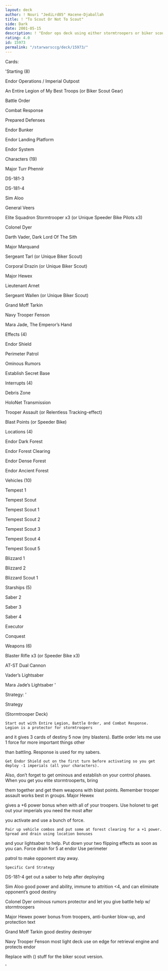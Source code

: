 ```yaml
---
layout: deck
author: ! Nouri "JediLrd85" Hacene-Djaballah
title: ! "To Scout Or Not To Scout"
side: Dark
date: 2001-05-15
description: ! "Endor ops deck using either stormtroopers or biker scouts to crush the opposition."
rating: 4.0
id: 15973
permalink: "/starwarsccg/deck/15973/"
---
```

Cards: 

'Starting (8)

Endor Operations / Imperial Outpost

An Entire Legion of My Best Troops (or Biker Scout Gear)

Battle Order

Combat Response

Prepared Defenses

Endor  Bunker

Endor  Landing Platform

Endor System


Characters (19)

Major Turr Phennir

DS-181-3

DS-181-4

Sim Aloo

General Veers

Elite Squadron Stormtrooper x3 (or Unique Speeder Bike Pilots x3)

Colonel Dyer

Darth Vader, Dark Lord Of The Sith

Major Marquand

Sergeant Tarl (or Unique Biker Scout)

Corporal Drazin (or Unique Biker Scout)

Major Hewex

Lieutenant Arnet

Sergeant Wallen (or Unique Biker Scout)

Grand Moff Tarkin

Navy Trooper Fenson

Mara Jade, The Emperor’s Hand


Effects (4)

Endor Shield

Perimeter Patrol

Ominous Rumors

Establish Secret Base


Interrupts (4)

Debris Zone

HoloNet Transmission

Trooper Assault (or Relentless Tracking-effect)

Blast Points (or Speeder Bike)


Locations (4)

Endor  Dark Forest

Endor  Forest Clearing

Endor  Dense Forest

Endor  Ancient Forest


Vehicles (10)

Tempest 1

Tempest Scout

Tempest Scout 1

Tempest Scout 2

Tempest Scout 3

Tempest Scout 4

Tempest Scout 5

Blizzard 1

Blizzard 2

Blizzard Scout 1


Starships (5)

Saber 2

Saber 3

Saber 4

Executor

Conquest


Weapons (6)

Blaster Rifle x3 (or Speeder Bike x3)

AT-ST Dual Cannon

Vader’s Lightsaber

Mara Jade’s Lightsaber '

Strategy: '

Strategy

(Stormtrooper Deck)

	Start out with Entire Legion, Battle Order, and Combat Response. Legion is a protector for stormtroopers 

and it gives 3 cards of destiny 5 now (my blasters). Battle order lets me use 1 force for more important things other 

than battling. Response is used for my sabers.

	Get Endor Shield out on the first turn before activating so you get deploy -1 imperials (all your characters).

Also, don’t forget to get ominous and establish on your control phases. When you get you elite stormtrooperts, bring

them together and get them weapons with blast points. Remember trooper assault works best in groups. Major Hewex

gives a +6 power bonus when with all of your troopers. Use holonet to get out your imperials you need the most after

you activate and use a bunch of force.

	Pair up vehicle combos and put some at forest clearing for a +1 power. Spread and drain using location bonuses

and your lightsaber to help. Put down your two flipping effects as soon as you can. Force drain for 5 at endor Use perimeter

patrol to make opponent stay away.


	Specific Card Strategy

DS-181-4 get out a saber to help after deploying

Sim Aloo good power and ability, immune to attrition <4, and can eliminate opponent’s good destiny

Colonel Dyer ominous rumors protector and let you give battle help w/ stormtroopers

Major Hewex power bonus from troopers, anti-bunker blow-up, and protection text

Grand Moff Tarkin good destiny destroyer

Navy Trooper Fenson most light deck use on edge for retrieval engine and protects endor


Replace with () stuff for the biker scout version.


'
